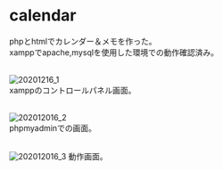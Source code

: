 # calendar
phpとhtmlでカレンダー＆メモを作った。<br>
xamppでapache,mysqlを使用した環境での動作確認済み。<br><br>

![20201216_1](https://user-images.githubusercontent.com/51398201/102293435-71126600-3f8a-11eb-9e96-394aab81f064.PNG)<br>
xamppのコントロールパネル画面。<br><br>

![202012016_2](https://user-images.githubusercontent.com/51398201/102293551-b46cd480-3f8a-11eb-872b-ab1c59ef210c.PNG)<br>
phpmyadminでの画面。<br><br>

![202012016_3](https://user-images.githubusercontent.com/51398201/102293629-d23a3980-3f8a-11eb-9a02-a949bb1b14ad.PNG)
動作画面。<br>
